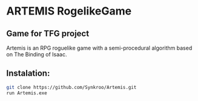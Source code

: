 
# ARTEMIS RogelikeGame

## Game for TFG project

Artemis is an RPG roguelike game with a semi-procedural algorithm based on The Binding of Isaac.

## Instalation:

```bash
git clone https://github.com/Synkroo/Artemis.git
run Artemis.exe
```
